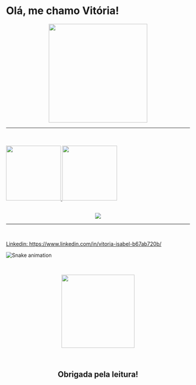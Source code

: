 # Olá, me chamo Vitória! 

<p align='center'>
<img src="https://media.giphy.com/media/QvpqTCiEcwtvx6wwJK/giphy.gif" width="270" height="270" frameBorder="0" class="giphy-embed" allowFullScreen></img></p>
<hr>
<br>
<br>

<div> 
  
  <a href="https://github.com/vitoriaisabel">
    
  <img height = "150em" src = "https://github-readme-stats.vercel.app/api?username=vitoria-F5&show_icons=true&theme=radical&include_all_commits=true&count_private=true" />
  <img height = "150em" src = "https://github-readme-stats.vercel.app/api/top-langs/?username=vitoria-F5&layout=compact&langs_count=16&theme=radical" />
    
<div>
<p align='center'>
<br>
<img src="https://profile-counter.glitch.me/vitoriaisabel/count.svg" />  
<hr>
<br>
</div>
    
Linkedin: https://www.linkedin.com/in/vitoria-isabel-b67ab720b/
    
    
![Snake animation](https://github.com/leehxd/leehxd/blob/output/github-contribution-grid-snake.svg)
    
    
<br>
    
<p align='center'>
<img src="https://media.giphy.com/media/O51MQ3DduOcGW6ofR3/giphy.gif" width="200" height="200" frameBorder="0" class="giphy-embed" allowFullScreen></img></p>
<br>

<h2 align='center'>Obrigada pela leitura!</h2>
<br>

</div>  
  
  
